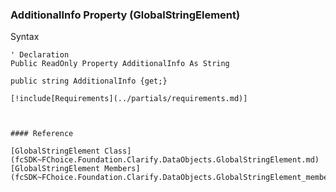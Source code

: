 ﻿### AdditionalInfo Property (GlobalStringElement)

Syntax

```vbnet
' Declaration
Public ReadOnly Property AdditionalInfo As String

public string AdditionalInfo {get;}

[!include[Requirements](../partials/requirements.md)]



#### Reference

[GlobalStringElement Class](fcSDK~FChoice.Foundation.Clarify.DataObjects.GlobalStringElement.md)  
[GlobalStringElement Members](fcSDK~FChoice.Foundation.Clarify.DataObjects.GlobalStringElement_members.md)